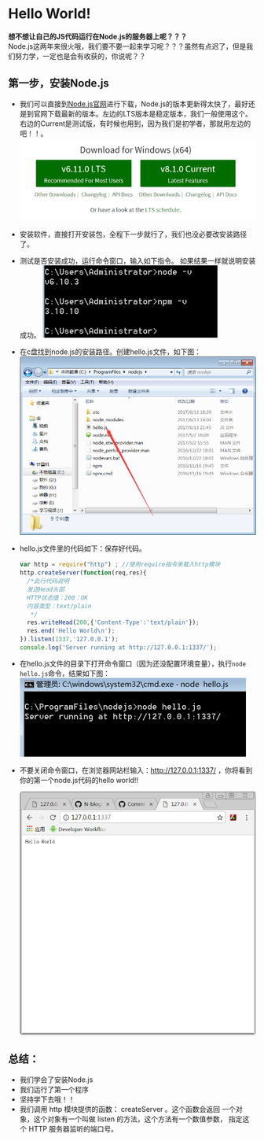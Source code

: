 # Hello World!  

**想不想让自己的JS代码运行在Node.js的服务器上呢？？？**   
Node.js这两年来很火哦，我们要不要一起来学习呢？？？虽然有点迟了，但是我们努力学，一定也是会有收获的，你说呢？？ 

## 第一步，安装Node.js  
- 我们可以直接到[Node.js官网]进行下载，Node.js的版本更新得太快了，最好还是到官网下载最新的版本。左边的LTS版本是稳定版本，我们一般使用这个。右边的Current是测试版，有时候也用到，因为我们是初学者，那就用左边的吧！！。  
![官网](../images/nodejs.png "版本的选择")  
- 安装软件，直接打开安装包，全程下一步就行了，我们也没必要改安装路径了。  
- 测试是否安装成功，运行命令窗口，输入如下指令。 如果结果一样就说明安装成功。 
  ![测试](../images/1.png "版本号")
- 在c盘找到node.js的安装路径。创建hello.js文件，如下图：  
  ![创建文件](../images/2.png "hello")  
- hello.js文件里的代码如下：保存好代码。
  ```javascript
  var http = require("http") ; //使用require指令来载入http模块
  http.createServer(function(req,res){
  	/*此行代码说明
	发送Head头部
	HTTP状态值：200：OK
	内容类型：text/plain
	 */
	res.writeHead(200,{'Content-Type':'text/plain'});
	res.end('Hello World\n');
  }).listen(1337,'127.0.0.1');
  console.log('Server running at http://127.0.0.1:1337/');
  ```
- 在hello.js文件的目录下打开命令窗口（因为还没配置环境变量），执行`node hello.js`命令，结果如下图：
  ![打开服务](../images/3.png "打开服务")
- 不要关闭命令窗口，在浏览器网站栏输入：http://127.0.0.1:1337/ ，你将看到你的第一个node.js代码的hello world!!

  ![hello](../images/4.png "开启nodejs了")

## 总结：  
- 我们学会了安装Node.js  
- 我们运行了第一个程序  
- 坚持学下去哦！！
- 我们调用 http 模块提供的函数： createServer 。这个函数会返回 一个对象，这个对象有一个叫做 listen 的方法，这个方法有一个数值参数， 指定这个 HTTP 服务器监听的端口号。

<!--超链接-->
[Node.js官网]: https://nodejs.org/en/
